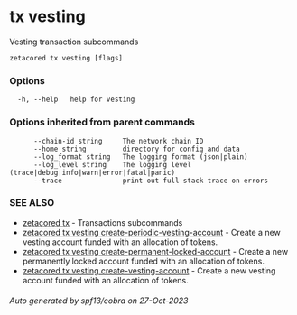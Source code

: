 # tx vesting

Vesting transaction subcommands

```
zetacored tx vesting [flags]
```

### Options

```
  -h, --help   help for vesting
```

### Options inherited from parent commands

```
      --chain-id string     The network chain ID
      --home string         directory for config and data 
      --log_format string   The logging format (json|plain) 
      --log_level string    The logging level (trace|debug|info|warn|error|fatal|panic) 
      --trace               print out full stack trace on errors
```

### SEE ALSO

* [zetacored tx](zetacored_tx.md)	 - Transactions subcommands
* [zetacored tx vesting create-periodic-vesting-account](zetacored_tx_vesting_create-periodic-vesting-account.md)	 - Create a new vesting account funded with an allocation of tokens.
* [zetacored tx vesting create-permanent-locked-account](zetacored_tx_vesting_create-permanent-locked-account.md)	 - Create a new permanently locked account funded with an allocation of tokens.
* [zetacored tx vesting create-vesting-account](zetacored_tx_vesting_create-vesting-account.md)	 - Create a new vesting account funded with an allocation of tokens.

###### Auto generated by spf13/cobra on 27-Oct-2023
